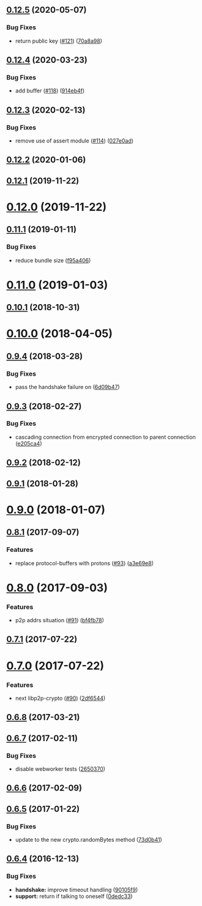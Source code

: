 <a name="0.12.5"></a>
## [0.12.5](https://github.com/ipfs/js-libp2p-secio/compare/v0.12.4...v0.12.5) (2020-05-07)


### Bug Fixes

* return public key ([#121](https://github.com/ipfs/js-libp2p-secio/issues/121)) ([70a8a98](https://github.com/ipfs/js-libp2p-secio/commit/70a8a98))



<a name="0.12.4"></a>
## [0.12.4](https://github.com/ipfs/js-libp2p-secio/compare/v0.12.3...v0.12.4) (2020-03-23)


### Bug Fixes

* add buffer ([#118](https://github.com/ipfs/js-libp2p-secio/issues/118)) ([914eb4f](https://github.com/ipfs/js-libp2p-secio/commit/914eb4f))



<a name="0.12.3"></a>
## [0.12.3](https://github.com/ipfs/js-libp2p-secio/compare/v0.12.2...v0.12.3) (2020-02-13)


### Bug Fixes

* remove use of assert module ([#114](https://github.com/ipfs/js-libp2p-secio/issues/114)) ([027e0ad](https://github.com/ipfs/js-libp2p-secio/commit/027e0ad))



<a name="0.12.2"></a>
## [0.12.2](https://github.com/ipfs/js-libp2p-secio/compare/v0.12.1...v0.12.2) (2020-01-06)



<a name="0.12.1"></a>
## [0.12.1](https://github.com/ipfs/js-libp2p-secio/compare/v0.12.0...v0.12.1) (2019-11-22)



<a name="0.12.0"></a>
# [0.12.0](https://github.com/ipfs/js-libp2p-secio/compare/v0.11.1...v0.12.0) (2019-11-22)



<a name="0.11.1"></a>
## [0.11.1](https://github.com/ipfs/js-libp2p-secio/compare/v0.11.0...v0.11.1) (2019-01-11)


### Bug Fixes

* reduce bundle size ([f95a406](https://github.com/ipfs/js-libp2p-secio/commit/f95a406))



<a name="0.11.0"></a>
# [0.11.0](https://github.com/ipfs/js-libp2p-secio/compare/v0.10.1...v0.11.0) (2019-01-03)



<a name="0.10.1"></a>
## [0.10.1](https://github.com/ipfs/js-libp2p-secio/compare/v0.10.0...v0.10.1) (2018-10-31)



<a name="0.10.0"></a>
# [0.10.0](https://github.com/ipfs/js-libp2p-secio/compare/v0.9.4...v0.10.0) (2018-04-05)



<a name="0.9.4"></a>
## [0.9.4](https://github.com/ipfs/js-libp2p-secio/compare/v0.9.3...v0.9.4) (2018-03-28)


### Bug Fixes

* pass the handshake failure on ([6d09b47](https://github.com/ipfs/js-libp2p-secio/commit/6d09b47))



<a name="0.9.3"></a>
## [0.9.3](https://github.com/ipfs/js-libp2p-secio/compare/v0.9.2...v0.9.3) (2018-02-27)


### Bug Fixes

* cascading connection from encrypted connection to parent connection ([e205ca4](https://github.com/ipfs/js-libp2p-secio/commit/e205ca4))



<a name="0.9.2"></a>
## [0.9.2](https://github.com/ipfs/js-libp2p-secio/compare/v0.9.1...v0.9.2) (2018-02-12)



<a name="0.9.1"></a>
## [0.9.1](https://github.com/ipfs/js-libp2p-secio/compare/v0.9.0...v0.9.1) (2018-01-28)



<a name="0.9.0"></a>
# [0.9.0](https://github.com/ipfs/js-libp2p-secio/compare/v0.8.1...v0.9.0) (2018-01-07)



<a name="0.8.1"></a>
## [0.8.1](https://github.com/ipfs/js-libp2p-secio/compare/v0.8.0...v0.8.1) (2017-09-07)


### Features

* replace protocol-buffers with protons ([#93](https://github.com/ipfs/js-libp2p-secio/issues/93)) ([a3e69e8](https://github.com/ipfs/js-libp2p-secio/commit/a3e69e8))



<a name="0.8.0"></a>
# [0.8.0](https://github.com/ipfs/js-libp2p-secio/compare/v0.7.1...v0.8.0) (2017-09-03)


### Features

* p2p addrs situation ([#91](https://github.com/ipfs/js-libp2p-secio/issues/91)) ([bf4fb78](https://github.com/ipfs/js-libp2p-secio/commit/bf4fb78))



<a name="0.7.1"></a>
## [0.7.1](https://github.com/ipfs/js-libp2p-secio/compare/v0.7.0...v0.7.1) (2017-07-22)



<a name="0.7.0"></a>
# [0.7.0](https://github.com/ipfs/js-libp2p-secio/compare/v0.6.8...v0.7.0) (2017-07-22)


### Features

* next libp2p-crypto ([#90](https://github.com/ipfs/js-libp2p-secio/issues/90)) ([2df6544](https://github.com/ipfs/js-libp2p-secio/commit/2df6544))



<a name="0.6.8"></a>
## [0.6.8](https://github.com/ipfs/js-libp2p-secio/compare/v0.6.7...v0.6.8) (2017-03-21)



<a name="0.6.7"></a>
## [0.6.7](https://github.com/ipfs/js-libp2p-secio/compare/v0.6.6...v0.6.7) (2017-02-11)


### Bug Fixes

* disable webworker tests ([2650370](https://github.com/ipfs/js-libp2p-secio/commit/2650370))



<a name="0.6.6"></a>
## [0.6.6](https://github.com/ipfs/js-libp2p-secio/compare/v0.6.5...v0.6.6) (2017-02-09)



<a name="0.6.5"></a>
## [0.6.5](https://github.com/ipfs/js-libp2p-secio/compare/v0.6.4...v0.6.5) (2017-01-22)


### Bug Fixes

* update to the new crypto.randomBytes method ([73d0b41](https://github.com/ipfs/js-libp2p-secio/commit/73d0b41))



<a name="0.6.4"></a>
## [0.6.4](https://github.com/ipfs/js-libp2p-secio/compare/v0.6.3...v0.6.4) (2016-12-13)


### Bug Fixes

* **handshake:** improve timeout handling ([90105f9](https://github.com/ipfs/js-libp2p-secio/commit/90105f9))
* **support:** return if talking to oneself ([0dedc33](https://github.com/ipfs/js-libp2p-secio/commit/0dedc33))



